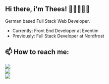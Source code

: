 ## Hi there, i'm Thees! 👋🏼👨🏻‍💻
German based Full Stack Web Developer. 

- Currently: Front End Developer at Eventim
- Previously: Full Stack Developer at Nordfrost

## 📫 How to reach me:

<a href="mailto:info@thengstermann.dev">![](https://img.shields.io/badge/Mail-ffffff?style=flat&logo=protonmail&logoColor=black)</a>\
<a href="https://www.linkedin.com/in/thees-hengstermann/">![](https://img.shields.io/badge/LinkedIn-0077B5?style=flat&logo=linkedin&logoColor=white)</a>\
<a href="https://www.xing.com/profile/Thees_Hengstermann/">![](https://img.shields.io/badge/Xing-126567?style=flat&logo=xing&logoColor=cfdc00)</a>
<!---
TheesHengstermann/TheesHengstermann is a ✨ special ✨ repository because its `README.md` (this file) appears on your GitHub profile.
You can click the Preview link to take a look at your changes.
--->
